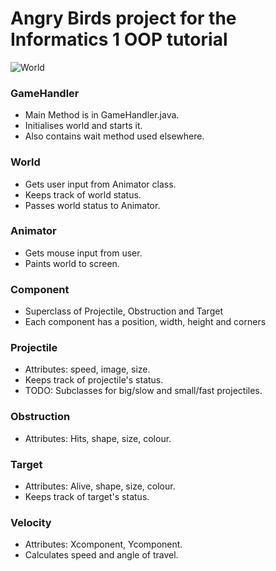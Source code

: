 Angry Birds project for the Informatics 1 OOP tutorial
======================================================

![World](http://f.cl.ly/items/2f0Z3K2X3930050D2Y0p/World.jpg)

### GameHandler
 * Main Method is in GameHandler.java.
 * Initialises world and starts it.
 * Also contains wait method used elsewhere.
 
### World
 * Gets user input from Animator class.
 * Keeps track of world status.
 * Passes world status to Animator.
 
### Animator
 * Gets mouse input from user.
 * Paints world to screen.
 
### Component
 * Superclass of Projectile, Obstruction and Target
 * Each component has a position, width, height and corners
 
### Projectile
 * Attributes: speed, image, size.
 * Keeps track of projectile's status.
 * TODO: Subclasses for big/slow and small/fast projectiles.
 
### Obstruction
 * Attributes: Hits, shape, size, colour.
 
### Target
 * Attributes: Alive, shape, size, colour.
 * Keeps track of target's status.
 
### Velocity
 * Attributes: Xcomponent, Ycomponent.
 * Calculates speed and angle of travel.
